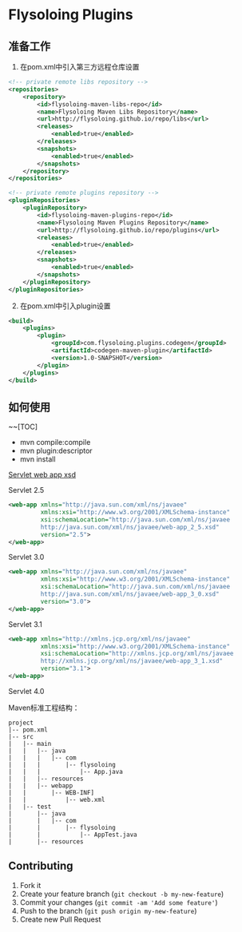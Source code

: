 # Flysoloing Plugins

## 准备工作

1. 在pom.xml中引入第三方远程仓库设置

```xml
<!-- private remote libs repository -->
<repositories>
    <repository>
        <id>flysoloing-maven-libs-repo</id>
        <name>Flysoloing Maven Libs Repository</name>
        <url>http://flysoloing.github.io/repo/libs</url>
        <releases>
            <enabled>true</enabled>
        </releases>
        <snapshots>
            <enabled>true</enabled>
        </snapshots>
    </repository>
</repositories>

<!-- private remote plugins repository -->
<pluginRepositories>
    <pluginRepository>
        <id>flysoloing-maven-plugins-repo</id>
        <name>Flysoloing Maven Plugins Repository</name>
        <url>http://flysoloing.github.io/repo/plugins</url>
        <releases>
            <enabled>true</enabled>
        </releases>
        <snapshots>
            <enabled>true</enabled>
        </snapshots>
    </pluginRepository>
</pluginRepositories>
```

2. 在pom.xml中引入plugin设置

```xml
<build>
    <plugins>
        <plugin>
            <groupId>com.flysoloing.plugins.codegen</groupId>
            <artifactId>codegen-maven-plugin</artifactId>
            <version>1.0-SNAPSHOT</version>
        </plugin>
    </plugins>
</build>
```

## 如何使用

~~[TOC]

* mvn compile:compile 
* mvn plugin:descriptor 
* mvn install

[Servlet web app xsd](www.oracle.com/webfolder/technetwork/jsc/xml/ns/javaee/index.html)

Servlet 2.5
```xml
<web-app xmlns="http://java.sun.com/xml/ns/javaee"
         xmlns:xsi="http://www.w3.org/2001/XMLSchema-instance"
         xsi:schemaLocation="http://java.sun.com/xml/ns/javaee 
         http://java.sun.com/xml/ns/javaee/web-app_2_5.xsd"
         version="2.5">
</web-app>
```

Servlet 3.0
```xml
<web-app xmlns="http://java.sun.com/xml/ns/javaee"
         xmlns:xsi="http://www.w3.org/2001/XMLSchema-instance"
         xsi:schemaLocation="http://java.sun.com/xml/ns/javaee 
         http://java.sun.com/xml/ns/javaee/web-app_3_0.xsd"
         version="3.0">
</web-app>
```

Servlet 3.1
```xml
<web-app xmlns="http://xmlns.jcp.org/xml/ns/javaee"
         xmlns:xsi="http://www.w3.org/2001/XMLSchema-instance"
         xsi:schemaLocation="http://xmlns.jcp.org/xml/ns/javaee 
         http://xmlns.jcp.org/xml/ns/javaee/web-app_3_1.xsd"
         version="3.1">
</web-app>
```

Servlet 4.0

Maven标准工程结构：
```
project
|-- pom.xml
|-- src
|   |-- main
|   |   |-- java
|   |   |   |-- com
|   |   |       |-- flysoloing
|   |   |           |-- App.java
|   |   |-- resources
|   |   |-- webapp
|   |       |-- WEB-INF]
|   |           |-- web.xml
|   |-- test
|       |-- java
|       |   |-- com
|       |       |-- flysoloing
|       |           |-- AppTest.java
|       |-- resources
```

## Contributing

1. Fork it
2. Create your feature branch (`git checkout -b my-new-feature`)
3. Commit your changes (`git commit -am 'Add some feature'`)
4. Push to the branch (`git push origin my-new-feature`)
5. Create new Pull Request